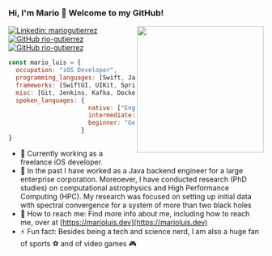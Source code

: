 ### Hi, I'm Mario 👋 Welcome to my GitHub!
<img align='right' src="https://media.giphy.com/media/qgQUggAC3Pfv687qPC/giphy.gif" width="250">

[![Linkedin: mariogutierrez](https://img.shields.io/badge/-mariogutierrez-blue?style=flat-square&logo=Linkedin&logoColor=white&link=https://www.linkedin.com/in/mario-gutierrez-abed/)](https://www.linkedin.com/in/mario-gutierrez-abed/)
[![GitHub rio-gutierrez](https://img.shields.io/github/followers/rio-gutierrez?label=follow&style=social)](https://github.com/rio-gutierrez)
[![GitHub rio-gutierrez](https://img.shields.io/badge/-MyWebpage-yellowgreen?style=flat-square&logo=superuser&logoColor=white&link=https://rio-gutierrez.github.io)](https://marioluis.dev)

```javascript
const mario_luis = {
  occupation: "iOS Developer",
  programming_languages: [Swift, Java, Javascript, Typescript, C, C++, Python], 
  frameworks: [SwiftUI, UIKit, Spring, NextJS],
  misc: [Git, Jenkins, Kafka, Docker, Kubernetes,  SQL, MongoDB],
  spoken_languages: {
                      native: ["English", "Spanish"],
                      intermediate: "Italian",
                      beginner: "German"
                    }
}
```


- 🌱 Currently working as a freelance iOS developer.
- 🔭 In the past I have worked as a Java backend engineer for a large enterprise corporation. Moreoever, I have conducted research (PhD studies) on computational astrophysics and High Performance Computing (HPC). My research was focused on setting up initial data with spectral convergence for a system of more than two black holes
- 📨 How to reach me: Find more info about me, including how to reach me, over at [https://marioluis.dev](https://marioluis.dev)
- ⚡ Fun fact: Besides being a tech and science nerd, I am also a huge fan of sports ⚽️ and of video games 🎮

